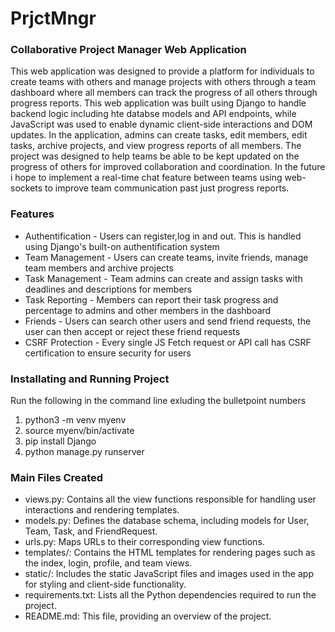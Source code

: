 # PrjctMngr
### Collaborative Project Manager Web Application 
This web application was designed to provide a platform for individuals to create teams with others and manage projects with others through a team dashboard where all members can track the progress of all others through progress reports. This web application was built using Django to handle backend logic including hte databse models and API endpoints, while JavaScript was used to enable dynamic client-side interactions and DOM updates. In the application, admins can create tasks, edit members, edit tasks, archive projects, and view progress reports of all members. The project was designed to help teams be able to be kept updated on the progress of others for improved collaboration and coordination. In the future i hope to implement a real-time chat feature between teams using web-sockets to improve team communication past just progress reports.

### Features
* Authentification - Users can register,log in and out. This is handled using Django's built-on authentification system
* Team Management - Users can create teams, invite friends, manage team members and archive projects
* Task Management - Team admins can create and assign tasks with deadlines and descriptions for members
* Task Reporting - Members can report their task progress and percentage to admins and other members in the dashboard
* Friends - Users can search other users and send friend requests, the user can then accept or reject these friend requests
* CSRF Protection - Every single JS Fetch request or API call has CSRF certification to ensure security for users

### Installating and Running Project
Run the following in the command line exluding the bulletpoint numbers
1. python3 -m venv myenv
2. source myenv/bin/activate
3. pip install Django
4. python manage.py runserver

### Main Files Created
* views.py: Contains all the view functions responsible for handling user interactions and rendering templates.
* models.py: Defines the database schema, including models for User, Team, Task, and FriendRequest.
* urls.py: Maps URLs to their corresponding view functions.
* templates/: Contains the HTML templates for rendering pages such as the index, login, profile, and team views.
* static/: Includes the static JavaScript files and images used in the app for styling and client-side functionality.
* requirements.txt: Lists all the Python dependencies required to run the project.
* README.md: This file, providing an overview of the project.
  
